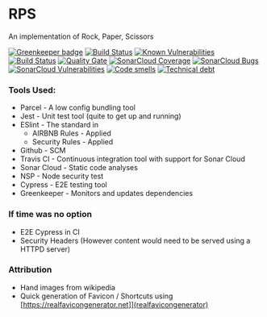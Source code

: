 # RPS

An implementation of Rock, Paper, Scissors


[![Greenkeeper badge](https://badges.greenkeeper.io/mrosenquist/rps.svg)](https://greenkeeper.io/)
[![Build Status](https://travis-ci.org/mrosenquist/rps.svg?branch=master)](https://travis-ci.org/mrosenquist/rps)
[![Known Vulnerabilities](https://snyk.io/test/github/mrosenquist/rps/badge.svg?targetFile=package.json)](https://snyk.io/test/github/mrosenquist/rps?targetFile=package.json)
[![Build Status](https://travis-ci.org/mrosenquist/rps.svg?branch=master)](https://travis-ci.org/mrosenquist/rps)
[![Quality Gate](https://sonarcloud.io/api/badges/gate?key=mrosenquist.rps)](https://sonarcloud.io/dashboard?id=mrosenquist.rps)
[![SonarCloud Coverage](https://sonarcloud.io/api/badges/measure?key=mrosenquist.rps&metric=coverage)](https://sonarcloud.io/component_measures/metric/coverage/list?id=mrosenquist.rps)
[![SonarCloud Bugs](https://sonarcloud.io/api/badges/measure?key=mrosenquist.rps&metric=bugs)](https://sonarcloud.io/component_measures/metric/reliability_rating/list?id=mrosenquist.rps)
[![SonarCloud Vulnerabilities](https://sonarcloud.io/api/badges/measure?key=mrosenquist.rps&metric=vulnerabilities)](https://sonarcloud.io/component_measures/metric/security_rating/list?id=mrosenquist.rps)
[![Code smells](https://sonarcloud.io/api/badges/measure?key=mrosenquist.rps&metric=code_smells)](https://sonarcloud.io/component_measures?id=mrosenquist.rps&metric=code_smells)
[![Technical debt](https://sonarcloud.io/api/badges/measure?key=mrosenquist.rps&metric=sqale_index)](https://sonarcloud.io/component_measures?id=mrosenquist.rps&metric=sqale_index)


### Tools Used:
 * Parcel - A low config bundling tool
 * Jest - Unit test tool (quite to get up and running)
 * ESlint - The standard in
   * AIRBNB Rules - Applied
   * Security Rules - Applied
 * Github - SCM 
 * Travis CI - Continuous integration tool with support for Sonar Cloud
 * Sonar Cloud - Static code analyses
 * NSP - Node security test
 * Cypress - E2E testing tool
 * Greenkeeper - Monitors and updates dependencies
 
### If time was no option 
 * E2E Cypress in CI
 * Security Headers (However content would need to be served using a HTTPD server)
 
 ### Attribution
 * Hand images from wikipedia
 * Quick generation of Favicon / Shortcuts using [https://realfavicongenerator.net]](realfavicongenerator) 
